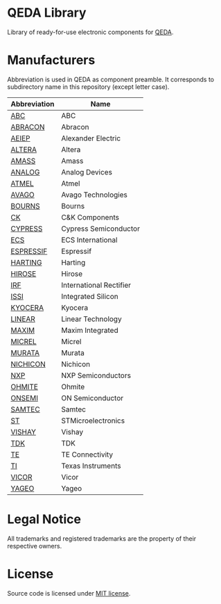 QEDA Library
============

Library of ready-for-use electronic components for [QEDA](https://github.com/qeda/qeda).

Manufacturers
=============

Abbreviation is used in QEDA as component preamble. It corresponds to subdirectory name in this repository (except letter case).

Abbreviation                            | Name
----------------------------------------|---------------------------------------
[ABC](./abc/)                           | ABC
[ABRACON](./abracon/)                   | Abracon
[AEIEP](./aeiep/)                       | Alexander Electric
[ALTERA](./altera/)                     | Altera
[AMASS](./amass/)                       | Amass
[ANALOG](./analog/)                     | Analog Devices
[ATMEL](./atmel/)                       | Atmel
[AVAGO](./avago/)                       | Avago Technologies
[BOURNS](./bourns/)                     | Bourns
[CK](./ck/)                             | C&K Components
[CYPRESS](./cypress/)                   | Cypress Semiconductor
[ECS](./ecs/)                           | ECS International
[ESPRESSIF](./espressif/)               | Espressif
[HARTING](./harting/)                   | Harting
[HIROSE](./hirose/)                     | Hirose
[IRF](./irf/)                           | International Rectifier
[ISSI](./issi/)                         | Integrated Silicon
[KYOCERA](./kyocera/)                   | Kyocera
[LINEAR](./linear/)                     | Linear Technology
[MAXIM](./maxim/)                       | Maxim Integrated
[MICREL](./micrel/)                     | Micrel
[MURATA](./murata/)                     | Murata
[NICHICON](./nichicon/)                 | Nichicon
[NXP](./nxp/)                           | NXP Semiconductors
[OHMITE](./ohmite/)                     | Ohmite
[ONSEMI](./onsemi/)                     | ON Semiconductor
[SAMTEC](./samtec/)                     | Samtec
[ST](./st/)                             | STMicroelectronics
[VISHAY](./vishay/)                     | Vishay
[TDK](./tdk/)                           | TDK
[TE](./te/)                             | TE Connectivity
[TI](./ti/)                             | Texas Instruments
[VICOR](./vicor/)                       | Vicor
[YAGEO](./yageo/)                       | Yageo

Legal Notice
============

All trademarks and registered trademarks are the property of their respective owners.

License
=======

Source code is licensed under [MIT license](./LICENSE.md).
